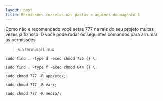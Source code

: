 ```yaml
---
layout: post
title: Permissões corretas nas pastas e aquivos do magento 1
---
```

Como não e recomendado você setas 777 na raiz do seu projeto muitas vezes já fiz isso :D  você pode rodar os seguintes comandos para arrumar as permissões

> via terminal Linux

```
sudo find . -type d -exec chmod 755 {} \;
```

```
sudo find . -type f -exec chmod 644 {} \;
```

```
sudo chmod 777 -R app/etc/;
```

```
sudo chmod 777 -R var/;
```

```
sudo chmod 777 -R media/;
```
